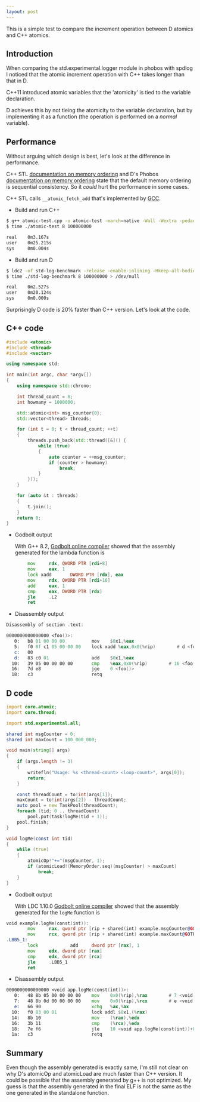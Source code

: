 ```yaml
---
layout: post
---
```


This is a simple test to compare the increment operation between D atomics and C++ atomics.

## Introduction

When comparing the std.experimental.logger module in phobos with spdlog I noticed that
the atomic increment operation with C++ takes longer than that in D.

C++11 introduced atomic variables that the 'atomicity' is tied to the variable declaration.

D achieves this by not tieing the atomicity to the variable declaration, but by
implementing it as a function (the operation is performed on a _normal_ variable).

## Performance

Without arguing which design is best, let's look at the difference in performance.

C++ STL [documentation on memory ordering](https://en.cppreference.com/w/cpp/atomic/memory_order) and D's Phobos
[documentation on memory ordering](https://dlang.org/phobos/core_atomic.html#.atomicLoad) state that the
default memory ordering is sequential consistency. So it _could_ hurt the performance in some cases.

C++ STL calls `__atomic_fetch_add` that's implemented by [GCC](https://gcc.gnu.org/onlinedocs/gcc/_005f_005fatomic-Builtins.html).

* Build and run C++

```sh
$ g++ atomic-test.cpp -o atomic-test -march=native -Wall -Wextra -pedantic -std=c++11 -pthread -O3 -flto -DNDEBUG
$ time ./atomic-test 8 100000000

real    0m3.167s
user    0m25.215s
sys     0m0.004s
```

* Build and run D

```sh
$ ldc2 -of std-log-benchmark -release -enable-inlining -Hkeep-all-bodies -O3 -w app.d -vcolumns
$ time ./std-log-benchmark 8 100000000 > /dev/null

real    0m2.527s
user    0m20.124s
sys     0m0.000s
```

Surprisingly D code is 20% faster than C++ version. Let's look at the code.

## C++ code

```c++
#include <atomic>
#include <thread>
#include <vector>

using namespace std;

int main(int argc, char *argv[])
{
    using namespace std::chrono;

    int thread_count = 8;
    int howmany = 1000000;

    std::atomic<int> msg_counter{0};
    std::vector<thread> threads;

    for (int t = 0; t < thread_count; ++t)
    {
        threads.push_back(std::thread([&]() {
            while (true)
            {
                auto counter = ++msg_counter;
                if (counter > howmany)
                    break;
            }
        }));
    }

    for (auto &t : threads)
    {
        t.join();
    }
    return 0;
}
```

* Godbolt output

    With G++ 8.2, [Godbolt online compiler](https://godbolt.org/z/JjfTyw) showed that the assembly generated for the lambda function is
```asm
        mov     rdx, QWORD PTR [rdi+8]
        mov     eax, 1
        lock xadd       DWORD PTR [rdx], eax
        mov     rdx, QWORD PTR [rdi+16]
        add     eax, 1
        cmp     eax, DWORD PTR [rdx]
        jle     .L2
        ret
```

* Disassembly output

```asm
Disassembly of section .text:

0000000000000000 <foo()>:
   0:   b8 01 00 00 00          mov    $0x1,%eax
   5:   f0 0f c1 05 00 00 00    lock xadd %eax,0x0(%rip)        # d <foo()+0xd>
   c:   00
   d:   83 c0 01                add    $0x1,%eax
  10:   39 05 00 00 00 00       cmp    %eax,0x0(%rip)        # 16 <foo()+0x16>
  16:   7d e8                   jge    0 <foo()>
  18:   c3                      retq
```

## D code

```d
import core.atomic;
import core.thread;

import std.experimental.all;

shared int msgCounter = 0;
shared int maxCount = 100_000_000;

void main(string[] args)
{
    if (args.length != 3)
    {
        writefln("Usage: %s <thread-count> <loop-count>", args[0]);
        return;
    }

    const threadCount = to!int(args[1]);
    maxCount = to!int(args[2]) - threadCount;
    auto pool = new TaskPool(threadCount);
    foreach (tid; 0 .. threadCount)
        pool.put(task!logMe(tid + 1));
    pool.finish;
}

void logMe(const int tid)
{
    while (true)
    {
        atomicOp!"+="(msgCounter, 1);
        if (atomicLoad!(MemoryOrder.seq)(msgCounter) > maxCount)
            break;
    }
}
```

* Godbolt output

    With LDC 1.10.0 [Godbolt online compiler](https://godbolt.org/z/JjfTyw) showed that the assembly generated for the `logMe` function is
```asm
void example.logMe(const(int)):
        mov     rax, qword ptr [rip + shared(int) example.msgCounter@GOTPCREL]
        mov     rcx, qword ptr [rip + shared(int) example.maxCount@GOTPCREL]
.LBB5_1:
        lock            add     dword ptr [rax], 1
        mov     edx, dword ptr [rax]
        cmp     edx, dword ptr [rcx]
        jle     .LBB5_1
        ret
```

* Disassembly output
```asm
0000000000000000 <void app.logMe(const(int))>:
   0:   48 8b 05 00 00 00 00    mov    0x0(%rip),%rax        # 7 <void app.logMe(const(int))+0x7>
   7:   48 8b 0d 00 00 00 00    mov    0x0(%rip),%rcx        # e <void app.logMe(const(int))+0xe>
   e:   66 90                   xchg   %ax,%ax
  10:   f0 83 00 01             lock addl $0x1,(%rax)
  14:   8b 10                   mov    (%rax),%edx
  16:   3b 11                   cmp    (%rcx),%edx
  18:   7e f6                   jle    10 <void app.logMe(const(int))+0x10>
  1a:   c3                      retq
```

## Summary

Even though the assembly generated is exactly same, I'm still not clear on why
D's atomicOp and atomicLoad are much faster than C++ version.  It could be
possible that the assembly generated by g++ is not optimized. My guess is that
the assembly generated in the final ELF is not the same as the one generated in
the standalone function.
